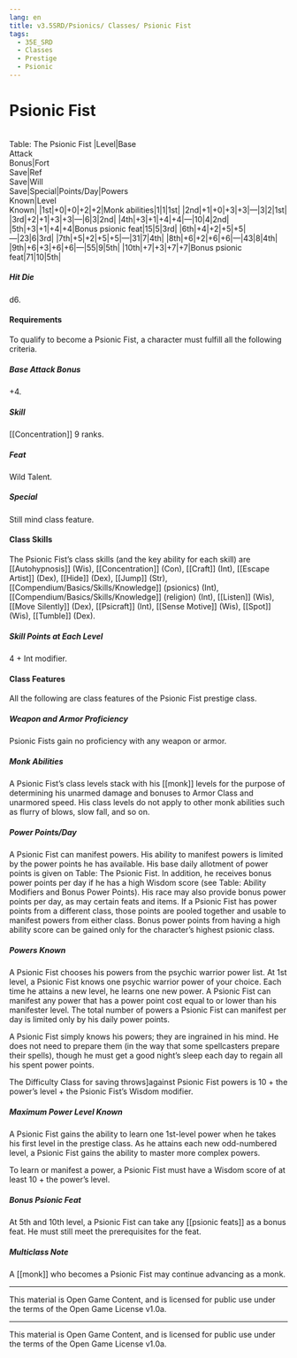```yaml
---
lang: en
title: v3.5SRD/Psionics/ Classes/ Psionic Fist
tags: 
  - 35E_SRD
  - Classes
  - Prestige
  - Psionic
---
```



# Psionic Fist

|   |   |   |   |   |   |   |   |   |
|---|---|---|---|---|---|---|---|---|
Table: The Psionic Fist
|Level|Base  <br>Attack  <br>Bonus|Fort  <br>Save|Ref  <br>Save|Will  <br>Save|Special|Points/Day|Powers  <br>Known|Level  <br>Known|
|1st|+0|+0|+2|+2|Monk abilities|1|1|1st|
|2nd|+1|+0|+3|+3|—|3|2|1st|
|3rd|+2|+1|+3|+3|—|6|3|2nd|
|4th|+3|+1|+4|+4|—|10|4|2nd|
|5th|+3|+1|+4|+4|Bonus psionic feat|15|5|3rd|
|6th|+4|+2|+5|+5|—|23|6|3rd|
|7th|+5|+2|+5|+5|—|31|7|4th|
|8th|+6|+2|+6|+6|—|43|8|4th|
|9th|+6|+3|+6|+6|—|55|9|5th|
|10th|+7|+3|+7|+7|Bonus psionic feat|71|10|5th|

##### Hit Die

d6.

#### Requirements

To qualify to become a Psionic Fist, a character must fulfill all the following criteria.

##### Base Attack Bonus

+4.

##### Skill

[[Concentration]] 9 ranks.

##### Feat

Wild Talent.

##### Special

Still mind class feature.

#### Class Skills

The Psionic Fist’s class skills (and the key ability for each skill) are [[Autohypnosis]] (Wis), [[Concentration]] (Con), [[Craft]] (Int), [[Escape Artist]] (Dex), [[Hide]] (Dex), [[Jump]] (Str), [[Compendium/Basics/Skills/Knowledge]] (psionics) (Int), [[Compendium/Basics/Skills/Knowledge]] (religion) (Int), [[Listen]] (Wis), [[Move Silently]] (Dex), [[Psicraft]] (Int), [[Sense Motive]] (Wis), [[Spot]] (Wis), [[Tumble]] (Dex).

##### Skill Points at Each Level

4 + Int modifier.

#### Class Features

All the following are class features of the Psionic Fist prestige class.

##### Weapon and Armor Proficiency

Psionic Fists gain no proficiency with any weapon or armor.

##### Monk Abilities

A Psionic Fist’s class levels stack with his [[monk]] levels for the purpose of determining his unarmed damage and bonuses to Armor Class and unarmored speed. His class levels do not apply to other monk abilities such as flurry of blows, slow fall, and so on.

##### Power Points/Day

A Psionic Fist can manifest powers. His ability to manifest powers is limited by the power points he has available. His base daily allotment of power points is given on Table: The Psionic Fist. In addition, he receives bonus power points per day if he has a high Wisdom score (see Table: Ability Modifiers and Bonus Power Points). His race may also provide bonus power points per day, as may certain feats and items. If a Psionic Fist has power points from a different class, those points are pooled together and usable to manifest powers from either class. Bonus power points from having a high ability score can be gained only for the character’s highest psionic class.

##### Powers Known

A Psionic Fist chooses his powers from the psychic warrior power list. At 1st level, a Psionic Fist knows one psychic warrior power of your choice. Each time he attains a new level, he learns one new power. A Psionic Fist can manifest any power that has a power point cost equal to or lower than his manifester level. The total number of powers a Psionic Fist can manifest per day is limited only by his daily power points.

A Psionic Fist simply knows his powers; they are ingrained in his mind. He does not need to prepare them (in the way that some spellcasters prepare their spells), though he must get a good night’s sleep each day to regain all his spent power points.

The Difficulty Class for saving throws]against Psionic Fist powers is 10 + the power’s level + the Psionic Fist’s Wisdom modifier.

##### Maximum Power Level Known

A Psionic Fist gains the ability to learn one 1st-level power when he takes his first level in the prestige class. As he attains each new odd-numbered level, a Psionic Fist gains the ability to master more complex powers.

To learn or manifest a power, a Psionic Fist must have a Wisdom score of at least 10 + the power’s level.

##### Bonus Psionic Feat

At 5th and 10th level, a Psionic Fist can take any [[psionic feats]] as a bonus feat. He must still meet the prerequisites for the feat.

##### Multiclass Note

A [[monk]] who becomes a Psionic Fist may continue advancing as a monk.


---

This material is Open Game Content, and is licensed for public use under the terms of the Open Game License v1.0a.

---

This material is Open Game Content, and is licensed for public use under the terms of the Open Game License v1.0a.
